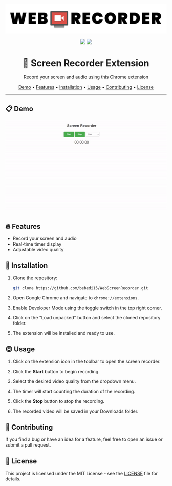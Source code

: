 ![Image Downloader logo](https://github.com/bebedi15/WebScreenRecorder/blob/main/webrecorder.png?raw=true)


<div align='center'>




  
  <img src='https://img.shields.io/badge/License-MIT-blue.svg'>
  <a href="https://linksta.cc/@Bebedi"><img src="https://www.buymeacoffee.com/assets/img/custom_images/orange_img.png"></a>
  


</div>

<div align='center'>
  <h1> 🌅 Screen Recorder Extension</h1>
  <p>Record your screen and audio using this Chrome extension</p>
</div>

<p align="center">
  <a href="#demo">Demo</a> •
  <a href="#features">Features</a> •
  <a href="#installation">Installation</a> •
  <a href="#usage">Usage</a> •
  <a href="#contributing">Contributing</a> •
  <a href="#license">License</a>
</p>

---


## 📋 Demo

<div align='center'>
  <img src="https://github.com/bebedi15/WebScreenRecorder/blob/main/demo.gif?raw=true">
</div>

## 🔥 Features

- Record your screen and audio
- Real-time timer display
- Adjustable video quality


## 📘 Installation

1. Clone the repository:
   ```bash
   git clone https://github.com/bebedi15/WebScreenRecorder.git
   
2. Open Google Chrome and navigate to `chrome://extensions`.

3. Enable Developer Mode using the toggle switch in the top right corner.

4. Click on the "Load unpacked" button and select the cloned repository folder.

5. The extension will be installed and ready to use.

## 😍 Usage

1. Click on the extension icon in the toolbar to open the screen recorder.

2. Click the **Start** button to begin recording.

3. Select the desired video quality from the dropdown menu.

4. The timer will start counting the duration of the recording.

5. Click the **Stop** button to stop the recording.

6. The recorded video will be saved in your Downloads folder.

## 🤝 Contributing

If you find a bug or have an idea for a feature, feel free to open an issue or submit a pull request.

## 📄 License

This project is licensed under the MIT License - see the [LICENSE](LICENSE) file for details.
